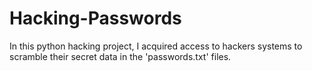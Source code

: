 # Hacking-Passwords
In this python hacking project, I acquired access to hackers systems to scramble their secret data in the 'passwords.txt' files. 
